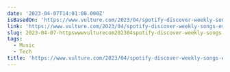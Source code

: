 ```yaml
---
date: '2023-04-07T14:01:08.000Z'
isBasedOn: 'https://www.vulture.com/2023/04/spotify-discover-weekly-songs-essay.html'
link: 'https://www.vulture.com/2023/04/spotify-discover-weekly-songs-essay.html'
slug: 2023-04-07-httpswwwvulturecom202304spotify-discover-weekly-songs-essayhtml
tags:
  - Music
  - Tech
title: 'https://www.vulture.com/2023/04/spotify-discover-weekly-songs-essay.html'
---
```


